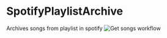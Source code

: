 # SpotifyPlaylistArchive
Archives songs from playlist in spotify
![Get songs workflow](https://github.com/github/SpotifyPlaylistArchive/actions/workflows/update-songs-function-workflow.yml/badge.svg)
